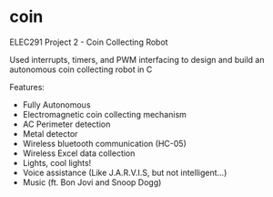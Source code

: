 # coin
ELEC291 Project 2 - Coin Collecting Robot

Used interrupts, timers, and PWM interfacing to design and build an autonomous coin collecting robot in C 

Features:
- Fully Autonomous
- Electromagnetic coin collecting mechanism
- AC Perimeter detection
- Metal detector
- Wireless bluetooth communication (HC-05)
- Wireless Excel data collection
- Lights, cool lights!
- Voice assistance (Like J.A.R.V.I.S, but not intelligent...)
- Music (ft. Bon Jovi and Snoop Dogg)
